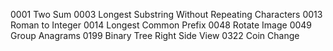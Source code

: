 0001 Two Sum
0003 Longest Substring Without Repeating Characters
0013 Roman to Integer
0014 Longest Common Prefix
0048 Rotate Image
0049 Group Anagrams
0199 Binary Tree Right Side View
0322 Coin Change

